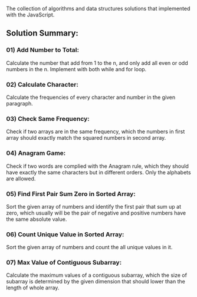 The collection of algorithms and data structures solutions that implemented with the JavaScript.

## Solution Summary:

### 01) Add Number to Total: 
Calculate the number that add from 1 to the n, and only add all even or odd numbers in the n. Implement with both while and for loop. 

### 02) Calculate Character:
Calculate the frequencies of every character and number in the given paragraph. 

### 03) Check Same Frequency:
Check if two arrays are in the same frequency, which the numbers in first array should exactly match the squared numbers in second array. 

### 04) Anagram Game:
Check if two words are complied with the Anagram rule, which they should have exactly the same characters but in different orders. Only the alphabets are allowed.

### 05) Find First Pair Sum Zero in Sorted Array:
Sort the given array of numbers and identify the first pair that sum up at zero, which usually will be the pair of negative and positive numbers have the same absolute value. 

### 06) Count Unique Value in Sorted Array:
Sort the given array of numbers and count the all unique values in it. 

### 07) Max Value of Contiguous Subarray:
Calculate the maximum values of a contiguous subarray, which the size of subarray is determined by the given dimension that should lower than the length of whole array. 


